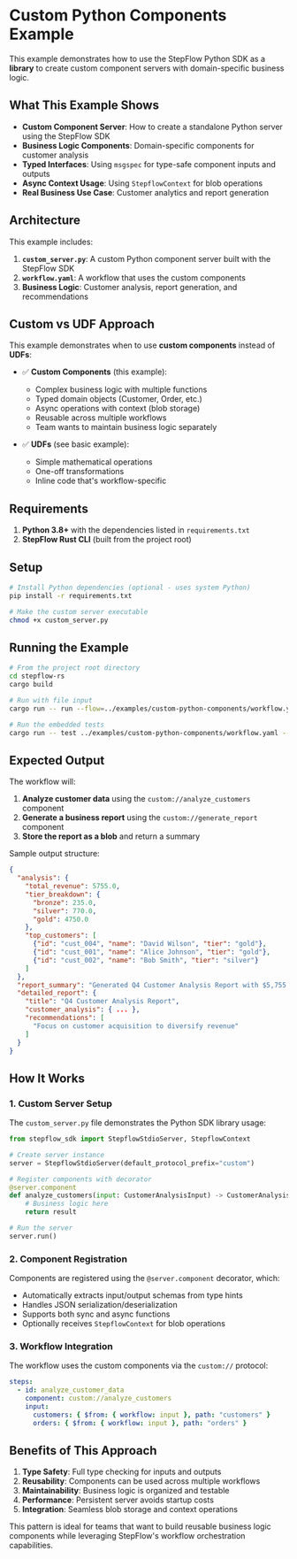 # Custom Python Components Example

This example demonstrates how to use the StepFlow Python SDK as a **library** to create custom component servers with domain-specific business logic.

## What This Example Shows

- **Custom Component Server**: How to create a standalone Python server using the StepFlow SDK
- **Business Logic Components**: Domain-specific components for customer analysis
- **Typed Interfaces**: Using `msgspec` for type-safe component inputs and outputs  
- **Async Context Usage**: Using `StepflowContext` for blob operations
- **Real Business Use Case**: Customer analytics and report generation

## Architecture

This example includes:

1. **`custom_server.py`**: A custom Python component server built with the StepFlow SDK
2. **`workflow.yaml`**: A workflow that uses the custom components
3. **Business Logic**: Customer analysis, report generation, and recommendations

## Custom vs UDF Approach

This example demonstrates when to use **custom components** instead of **UDFs**:

- ✅ **Custom Components** (this example):
  - Complex business logic with multiple functions
  - Typed domain objects (Customer, Order, etc.)
  - Async operations with context (blob storage)
  - Reusable across multiple workflows
  - Team wants to maintain business logic separately

- ✅ **UDFs** (see basic example):
  - Simple mathematical operations
  - One-off transformations
  - Inline code that's workflow-specific

## Requirements

1. **Python 3.8+** with the dependencies listed in `requirements.txt`
2. **StepFlow Rust CLI** (built from the project root)

## Setup

```sh
# Install Python dependencies (optional - uses system Python)
pip install -r requirements.txt

# Make the custom server executable
chmod +x custom_server.py
```

## Running the Example

```sh
# From the project root directory
cd stepflow-rs
cargo build

# Run with file input
cargo run -- run --flow=../examples/custom-python-components/workflow.yaml --input=../examples/custom-python-components/input.json --config=../examples/custom-python-components/stepflow-config.yml

# Run the embedded tests
cargo run -- test ../examples/custom-python-components/workflow.yaml --config=../examples/custom-python-components/stepflow-config.yml
```

## Expected Output

The workflow will:

1. **Analyze customer data** using the `custom://analyze_customers` component
2. **Generate a business report** using the `custom://generate_report` component  
3. **Store the report as a blob** and return a summary

Sample output structure:
```json
{
  "analysis": {
    "total_revenue": 5755.0,
    "tier_breakdown": {
      "bronze": 235.0,
      "silver": 770.0,
      "gold": 4750.0
    },
    "top_customers": [
      {"id": "cust_004", "name": "David Wilson", "tier": "gold"},
      {"id": "cust_001", "name": "Alice Johnson", "tier": "gold"},
      {"id": "cust_002", "name": "Bob Smith", "tier": "silver"}
    ]
  },
  "report_summary": "Generated Q4 Customer Analysis Report with $5,755.00 total revenue. Top customers: David Wilson, Alice Johnson, Bob Smith",
  "detailed_report": {
    "title": "Q4 Customer Analysis Report",
    "customer_analysis": { ... },
    "recommendations": [
      "Focus on customer acquisition to diversify revenue"
    ]
  }
}
```

## How It Works

### 1. Custom Server Setup

The `custom_server.py` file demonstrates the Python SDK library usage:

```python
from stepflow_sdk import StepflowStdioServer, StepflowContext

# Create server instance
server = StepflowStdioServer(default_protocol_prefix="custom")

# Register components with decorator
@server.component
def analyze_customers(input: CustomerAnalysisInput) -> CustomerAnalysisOutput:
    # Business logic here
    return result

# Run the server
server.run()
```

### 2. Component Registration

Components are registered using the `@server.component` decorator, which:
- Automatically extracts input/output schemas from type hints
- Handles JSON serialization/deserialization  
- Supports both sync and async functions
- Optionally receives `StepflowContext` for blob operations

### 3. Workflow Integration

The workflow uses the custom components via the `custom://` protocol:

```yaml
steps:
  - id: analyze_customer_data
    component: custom://analyze_customers
    input:
      customers: { $from: { workflow: input }, path: "customers" }
      orders: { $from: { workflow: input }, path: "orders" }
```

## Benefits of This Approach

1. **Type Safety**: Full type checking for inputs and outputs
2. **Reusability**: Components can be used across multiple workflows
3. **Maintainability**: Business logic is organized and testable
4. **Performance**: Persistent server avoids startup costs
5. **Integration**: Seamless blob storage and context operations

This pattern is ideal for teams that want to build reusable business logic components while leveraging StepFlow's workflow orchestration capabilities.